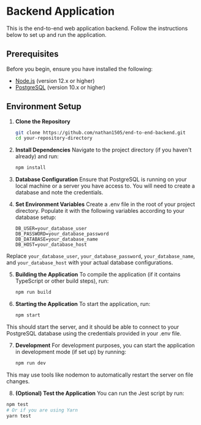# Backend Application

This is the end-to-end web application backend. Follow the instructions below to set up and run the application.

## Prerequisites

Before you begin, ensure you have installed the following:
- [Node.js](https://nodejs.org/) (version 12.x or higher)
- [PostgreSQL](https://www.postgresql.org/download/) (version 10.x or higher)

## Environment Setup

1. **Clone the Repository**
   ```bash
   git clone https://github.com/nathan1505/end-to-end-backend.git
   cd your-repository-directory
   ```

2. **Install Dependencies**
Navigate to the project directory (if you haven't already) and run:
   ```bash
   npm install
   ```

3. **Database Configuration**
Ensure that PostgreSQL is running on your local machine or a server you have access to. You will need to create a database and note the credentials.

4. **Set Environment Variables**
Create a .env file in the root of your project directory. Populate it with the following variables according to your database setup:
   ```
   DB_USER=your_database_user
   DB_PASSWORD=your_database_password
   DB_DATABASE=your_database_name
   DB_HOST=your_database_host
   ```
Replace `your_database_user`, `your_database_password`, `your_database_name`, and `your_database_host` with your actual database configurations.

5. **Building the Application**
To compile the application (if it contains TypeScript or other build steps), run:
   ```bash
   npm run build
   ```

6. **Starting the Application**
To start the application, run:

   ```bash
   npm start
   ```

This should start the server, and it should be able to connect to your PostgreSQL database using the credentials provided in your .env file.

7. **Development**
For development purposes, you can start the application in development mode (if set up) by running:

   ```bash
   npm run dev
   ```
   
This may use tools like nodemon to automatically restart the server on file changes.

8. **(Optional) Test the Application**
You can run the Jest script by run:
 ```bash
npm test
# Or if you are using Yarn
yarn test
```
